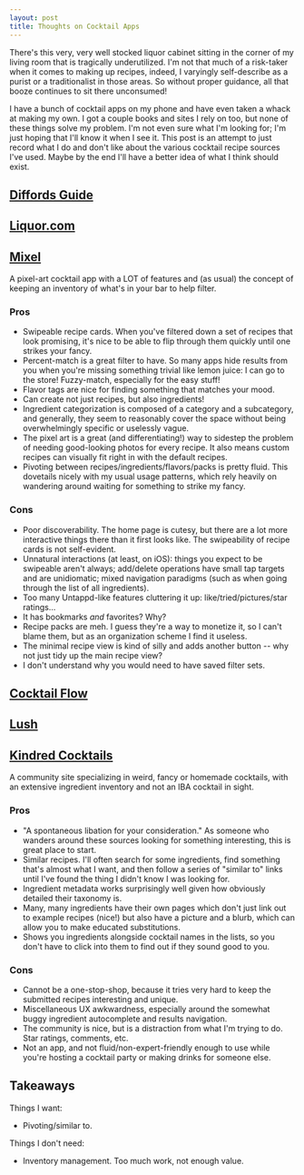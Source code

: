 ```yaml
---
layout: post
title: Thoughts on Cocktail Apps
---
```


There's this very, very well stocked liquor cabinet sitting in the corner of my living room that is tragically underutilized. I'm not that much of a risk-taker when it comes to making up recipes, indeed, I varyingly self-describe as a purist or a traditionalist in those areas. So without proper guidance, all that booze continues to sit there unconsumed!

I have a bunch of cocktail apps on my phone and have even taken a whack at making my own. I got a couple books and sites I rely on too, but none of these things solve my problem. I'm not even sure what I'm looking for; I'm just hoping that I'll know it when I see it. This post is an attempt to just record what I do and don't like about the various cocktail recipe sources I've used. Maybe by the end I'll have a better idea of what I think should exist.

## [Diffords Guide](https://www.diffordsguide.com/)

## [Liquor.com](https://www.liquor.com/)

## [Mixel](https://www.mixelcocktails.com/)

A pixel-art cocktail app with a LOT of features and (as usual) the concept of keeping an inventory of what's in your bar to help filter.

### Pros

- Swipeable recipe cards. When you've filtered down a set of recipes that look promising, it's nice to be able to flip through them quickly until one strikes your fancy.
- Percent-match is a great filter to have. So many apps hide results from you when you're missing something trivial like lemon juice: I can go to the store! Fuzzy-match, especially for the easy stuff!
- Flavor tags are nice for finding something that matches your mood.
- Can create not just recipes, but also ingredients!
- Ingredient categorization is composed of a category and a subcategory, and generally, they seem to reasonably cover the space without being overwhelmingly specific or uselessly vague.
- The pixel art is a great (and differentiating!) way to sidestep the problem of needing good-looking photos for every recipe. It also means custom recipes can visually fit right in with the default recipes.
- Pivoting between recipes/ingredients/flavors/packs is pretty fluid. This dovetails nicely with my usual usage patterns, which rely heavily on wandering around waiting for something to strike my fancy.

### Cons

- Poor discoverability. The home page is cutesy, but there are a lot more interactive things there than it first looks like. The swipeability of recipe cards is not self-evident.
- Unnatural interactions (at least, on iOS): things you expect to be swipeable aren't always; add/delete operations have small tap targets and are unidiomatic; mixed navigation paradigms (such as when going through the list of all ingredients).
- Too many Untappd-like features cluttering it up: like/tried/pictures/star ratings...
- It has bookmarks _and_ favorites? Why?
- Recipe packs are meh. I guess they're a way to monetize it, so I can't blame them, but as an organization scheme I find it useless.
- The minimal recipe view is kind of silly and adds another button -- why not just tidy up the main recipe view?
- I don't understand why you would need to have saved filter sets.

## [Cocktail Flow](https://apps.apple.com/us/app/cocktail-flow-drink-recipes/id486811622)

## [Lush](http://lushapp.co/)

## [Kindred Cocktails](https://kindredcocktails.com/)

A community site specializing in weird, fancy or homemade cocktails, with an extensive ingredient inventory and not an IBA cocktail in sight.

### Pros

- "A spontaneous libation for your consideration." As someone who wanders around these sources looking for something interesting, this is great place to start.
- Similar recipes. I'll often search for some ingredients, find something that's almost what I want, and then follow a series of "similar to" links until I've found the thing I didn't know I was looking for.
- Ingredient metadata works surprisingly well given how obviously detailed their taxonomy is.
- Many, many ingredients have their own pages which don't just link out to example recipes (nice!) but also have a picture and a blurb, which can allow you to make educated substitutions.
- Shows you ingredients alongside cocktail names in the lists, so you don't have to click into them to find out if they sound good to you.

### Cons

- Cannot be a one-stop-shop, because it tries very hard to keep the submitted recipes interesting and unique.
- Miscellaneous UX awkwardness, especially around the somewhat buggy ingredient autocomplete and results navigation.
- The community is nice, but is a distraction from what I'm trying to do. Star ratings, comments, etc.
- Not an app, and not fluid/non-expert-friendly enough to use while you're hosting a cocktail party or making drinks for someone else.

## Takeaways

Things I want:

- Pivoting/similar to.

Things I don't need:

- Inventory management. Too much work, not enough value.

